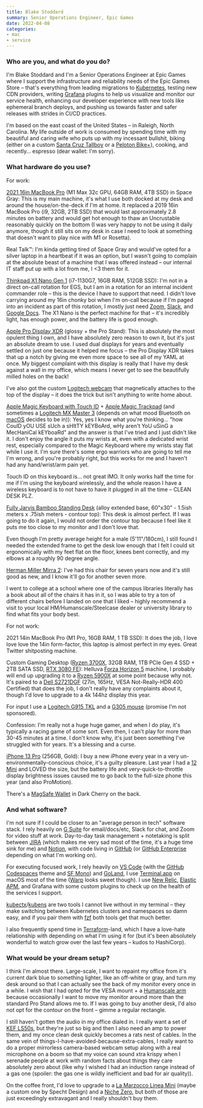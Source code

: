 ```yaml
---
title: Blake Stoddard
summary: Senior Operations Engineer, Epic Games
date: 2022-04-08
categories:
- mac
- service
---
```


### Who are you, and what do you do?

I'm Blake Stoddard and I'm a Senior Operations Engineer at Epic Games where I support the infrastructure and reliability needs of the Epic Games Store – that's everything from leading migrations to [Kubernetes][], testing new CDN providers, writing [Grafana][] plugins to help us visualize and monitor our service health, enhancing our developer experience with new tools like ephemeral branch deploys, and pushing us towards faster and safer releases with strides in CI/CD practices.

I'm based on the east coast of the United States – in Raleigh, North Carolina. My life outside of work is consumed by spending time with my beautiful and caring wife who puts up with my incessant bullshit, biking (either on a custom [Santa Cruz Tallboy][tallboy] or a [Peloton Bike+][bike-plus]), cooking, and recently… espresso (dear wallet: I'm sorry).

### What hardware do you use?

For work:

[2021 16in MacBook Pro][macbook-pro] (M1 Max 32c GPU, 64GB RAM, 4TB SSD) in Space Gray: This is my main machine, it's what I use both docked at my desk and around the house/on-the-deck if I'm at home. It replaced a 2019 16in MacBook Pro (i9, 32GB, 2TB SSD) that would last approximately 2.8 minutes on battery and would get hot enough to thaw an Uncrustable reasonably quickly on the bottom (I was very happy to not be using it daily anymore, though it still sits on my desk in case I need to look at something that doesn't want to play nice with M1 or Rosetta).

Real Talk™: I'm kinda getting tired of Space Gray and would've opted for a silver laptop in a heartbeat if it was an option, but I wasn't going to complain at the absolute beast of a machine that I was offered instead – our internal IT staff put up with a lot from me, I <3 them for it.

[Thinkpad X1 Nano Gen 1][thinkpad-x1-nano] (i7-1130G7, 16GB RAM, 512GB SSD): I'm not in a direct on-call rotation for EGS, but I am in a rotation for an internal incident commander role – this is the device I have to support that need. I didn't love carrying around my 16in chonky boi when I'm on-call because if I'm paged into an incident as part of this rotation, I mostly just need [Zoom][], [Slack][], and [Google Docs][google-docs]. The X1 Nano is the perfect machine for that – it's incredibly light, has enough power, and the battery life is good enough.

[Apple Pro Display XDR][pro-display-xdr] (glossy + the Pro Stand): This is absolutely the most opulent thing I own, and I have absolutely zero reason to own it, but it's just an absolute dream to use. I used dual displays for years and eventually settled on just one because it helped me focus – the Pro Display XDR takes that up a notch by giving me even more space to see all of my YAML at once. My biggest complaint with this display is really that I have my desk against a wall in my office, which means I never get to see the beautifully milled holes on the back!

I've also got the custom [Logitech webcam][4k-pro-magnetic-webcam] that magnetically attaches to the top of the display – it does the trick but isn't anything to write home about.

[Apple Magic Keyboard with Touch ID][magic-keyboard-with-numeric-keypad] + [Apple Magic Trackpad][magic-trackpad] (and sometimes a [Logitech MX Master 3][mx-master-3] (depends on what mood Bluetooth on [macOS][] decides to be in)): Yes, yes I know what you're thinking… "how CoulD yOU USE sUch a sHItTY kEYBoArd, wHy aren't YoU uSinG a MecHaniCal kEYboaRd" and the answer is that I've tried and I just didn't like it. I don't enjoy the angle it puts my wrists at, even with a dedicated wrist rest, especially compared to the Magic Keyboard where my wrists stay flat while I use it. I'm sure there's some ergo warriors who are going to tell me I'm wrong, and you're probably right, but this works for me and I haven't had any hand/wrist/arm pain yet.

Touch ID on this keyboard is… not great IMO. It only works half the time for me if I'm using the keyboard wirelessly, and the whole reason I have a wireless keyboard is to not have to have it plugged in all the time – CLEAN DESK PLZ.

[Fully Jarvis Bamboo Standing Desk][jarvis-bamboo] (alloy extended base, 60"x30" - 1.5ish meters x .75ish meters - contour top): This desk is almost perfect. If I was going to do it again, I would not order the contour top because I feel like it puts me too close to my monitor and I don't love that.

Even though I'm pretty average height for a male (5'11"/180cm), I still found I needed the extended frame to get the desk low enough that I felt I could sit ergonomically with my feet flat on the floor, knees bent correctly, and my elbows at a roughly 90 degree angle.

[Herman Miller Mirra 2][mirra-2]: I've had this chair for seven years now and it's still good as new, and I know it'll go for another seven more.

I went to college at a school where one of the campus libraries literally has a book about all of the chairs it has in it, so I was able to try a ton of different chairs before I landed on one that I liked – highly recommend a visit to your local HM/Humanscale/Steelcase dealer or university library to find what fits your body best.

For not work:

2021 14in MacBook Pro (M1 Pro, 16GB RAM, 1 TB SSD): It does the job, I love love love the 14in form-factor, this laptop is almost perfect in my eyes. Great Twitter shitposting machine.

Custom Gaming Desktop ([Ryzen 3700X][ryzen-7-3700x], 32GB RAM, 1TB PCIe Gen 4 SSD + 2TB SATA SSD, [RTX 3080 FE][geforce-rtx-3080-ti]): Helluva [Forza Horizon 5][forza-horizon-5] machine, I probably will end up upgrading it to a [Ryzen 5900X][ryzen-9-5900x] at some point because why not. It's paired to a [Dell S2721DGF][s2721dgf] (27in, 165Hz, VESA Not-Really-HDR 400 Certified) that does the job, I don't really have any complaints about it, though I'd love to upgrade to a 4k 144hz display this year.

For input I use a [Logitech G915 TKL][g915-tkl] and a [G305 mouse][g305] (promise I'm not sponsored).

Confession: I'm really not a huge huge gamer, and when I do play, it's typically a racing game of some sort. Even then, I can't play for more than 30-45 minutes at a time. I don't know why, it's just been something I've struggled with for years. It's a blessing and a curse.

[iPhone 13 Pro][iphone-13-pro] (256GB, Gold): I buy a new iPhone every year in a very un-environmentally-conscious choice, it's a guilty pleasure. Last year I had a [12 Mini][iphone-12-mini] and LOVED the size, but the battery life and very-quick-to-throttle display brightness issues caused me to go back to the full-size phone this year (and also ProMotion).

There's a [MagSafe Wallet][iphone-leather-wallet-with-magsafe] in Dark Cherry on the back.

### And what software?

I'm not sure if I could be closer to an "average person in tech" software stack. I rely heavily on [G Suite][g-suite] for email/docs/etc, Slack for chat, and Zoom for video stuff at work. Day-to-day task management + notetaking is split between [JIRA][] (which makes me very sad most of the time, it's a huge time sink for me) and [Notion][], with code living in [GitHub][] (or [GitHub Enterprise][github-enterprise] depending on what I'm working on).

For executing focused work, I rely heavily on [VS Code][visual-studio-code] (with the [GitHub Codespaces][github-codespaces] theme and [SF Mono][sf-mono]) and [GoLand][], I use [Terminal.app][terminal] on macOS most of the time ([Warp][] looks sweet though). I use [New Relic][new-relic], [Elastic APM][elastic-apm], and Grafana with some custom plugins to check up on the health of the services I support.

[kubectx][]/[kubens][] are two tools I cannot live without in my terminal – they make switching between Kubernetes clusters and namespaces so damn easy, and if you pair them with [fzf][] both tools get that much better.

I also frequently spend time in [Terraform][]-land, which I have a love-hate relationship with depending on what I'm using it for (but it's been absolutely wonderful to watch grow over the last few years – kudos to HashiCorp).

### What would be your dream setup?

I think I'm almost there. Large-scale, I want to repaint my office from it's current dark blue to something lighter, like an off-white or gray, and turn my desk around so that I can actually see the back of my monitor every once in a while. I wish that I had opted for the VESA mount + a [Humanscale arm][m8.1] because occasionally I want to move my monitor around more than the standard Pro Stand allows me to. If I was going to buy another desk, I'd also not opt for the contour on the front – gimme a regular rectangle.

I still haven't gotten the audio in my office dialed in. I really want a set of [KEF LS50s][ls50], but they're just so big and then I also need an amp to power them, and my once clean desk quickly becomes a rats nest of cables. In the same vein of things-I-have-avoided-because-extra-cables, I really want to do a proper mirrorless camera-based webcam setup along with a real microphone on a boom so that my voice can sound xtra krispy when I serenade people at work with random facts about things they care absolutely zero about (like why I wished I had an induction range instead of a gas one (spoiler: the gas one is wildly inefficient and bad for air quality)).

On the coffee front, I'd love to upgrade to a [La Marzocco Linea Mini][linea-mini] (maybe a custom one by Specht Design) and a [Niche Zero][niche-zero], but both of those are just exceedingly extravagant and I really shouldn't buy them.

[4k-pro-magnetic-webcam]: https://www.logitech.com/en-us/products/webcams/4k-pro-magnetic-webcam.960-001292.html "A webcam designed to attach to the Pro Display XDR."
[bike-plus]: https://www.onepeloton.com/bike-plus "An exercise bike."
[elastic-apm]: https://www.elastic.co/observability/application-performance-monitoring "An application monitoring service."
[forza-horizon-5]: https://en.wikipedia.org/wiki/Forza_Horizon_5 "A racing game."
[fzf]: https://github.com/junegunn/fzf "A fuzzy finder for the command line."
[g-suite]: https://workspace.google.com/ "A hosted solution for email, calendaring and more."
[g305]: https://www.logitechg.com/en-us/products/gaming-mice/g305-lightspeed-wireless-gaming-mouse.910-005280.html "A wireless gaming mouse."
[g915-tkl]: https://www.logitechg.com/en-us/products/gaming-keyboards/g915-tkl-wireless.html "A gaming keyboard."
[geforce-rtx-3080-ti]: https://www.nvidia.com/en-us/geforce/graphics-cards/30-series/rtx-3080-3080ti/ "A graphics card."
[github-codespaces]: https://github.com/features/codespaces "A version of VS Code running on GitHub's servers."
[github-enterprise]: https://github.com/enterprise "A hosted GitHub for companies."
[github]: https://github.com/ "A Git code repository service."
[goland]: https://www.jetbrains.com/go/ "A Go IDE."
[google-docs]: https://en.wikipedia.org/wiki/Google_Docs "A web-based office suite."
[grafana]: https://en.wikipedia.org/wiki/Grafana "Analytics software."
[iphone-12-mini]: https://en.wikipedia.org/wiki/IPhone_12 "A 5.42 inch smartphone."
[iphone-13-pro]: https://en.wikipedia.org/wiki/IPhone_13_Pro "A 6.1 inch iOS smartphone."
[iphone-leather-wallet-with-magsafe]: http://web.archive.org/web/20230706214015/https://www.apple.com/shop/product/MM0T3ZM/A/iphone-leather-wallet-with-magsafe-dark-cherry "An iPhone wallet."
[jarvis-bamboo]: http://web.archive.org/web/20230420184717/https://www.fully.com/standing-desks/jarvis/jarvis-adjustable-height-desk-bamboo.html "A standing desk."
[jira]: https://www.atlassian.com/software/jira "Issue/project tracking software."
[kubectx]: https://github.com/ahmetb/kubectx "A tool for switching between Kubernetes clusters."
[kubens]: https://github.com/ahmetb/kubectx "A tool for switching between Kubernetes namespaces."
[kubernetes]: https://kubernetes.io/ "Software for deploying containers."
[linea-mini]: https://home.lamarzoccousa.com/linea-mini-configurator/ "An espresso machine."
[ls50]: http://web.archive.org/web/20220815223818/https://us.kef.com/speakers/flagship-hi-fi-speakers/ls50.html "Studio speakers."
[m8.1]: http://web.archive.org/web/20210918154645/https://www.humanscale.com/products/monitor-arms/m-81 "A monitor arm."
[macbook-pro]: https://www.apple.com/macbook-pro/ "A laptop."
[macos]: https://en.wikipedia.org/wiki/MacOS "An operating system for Mac hardware."
[magic-keyboard-with-numeric-keypad]: https://www.apple.com/shop/product/MQ052LL/A/magic-keyboard-with-numeric-keypad-us-english?fnode=2e047409820cac3f651bc33ce34b6f6db3589bcfefdf82902cb87d90c01768ba43c0ae053774822c8988a1d9cea603ff6b0cbffef37ab86bef411ca3d7c29cd4bafd433aa577c7a259a35954a461687abb3362336ea2bddcd174e29ab339b827 "A wireless keyboard with a numeric keypad."
[magic-trackpad]: https://en.wikipedia.org/wiki/Magic_Trackpad "A trackpad for desktop machines."
[mirra-2]: https://www.hermanmiller.com/products/seating/office-chairs/mirra-2-chairs/ "An office chair."
[mx-master-3]: http://web.archive.org/web/20200818170656/https://www.logitech.com/en-us/product/mx-master-3.910-005620.html "A wireless mouse."
[new-relic]: https://newrelic.com/ "An analytics service."
[niche-zero]: https://www.nichecoffee.co.uk/ "A coffee grinder."
[notion]: https://www.notion.so/ "A collaborative wiki service."
[pro-display-xdr]: https://www.apple.com/pro-display-xdr/ "A 32 inch professional monitor."
[ryzen-7-3700x]: http://web.archive.org/web/20211028041305/https://www.amd.com/en/products/cpu/amd-ryzen-7-3700x "A CPU."
[ryzen-9-5900x]: http://web.archive.org/web/20220713193141/https://www.amd.com/en/products/cpu/amd-ryzen-9-5900x "A CPU."
[s2721dgf]: https://www.dell.com/en-us/shop/accessories?showMessage=1 "A 27 inch monitor."
[sf-mono]: https://developer.apple.com/fonts/ "A monospaced font."
[slack]: https://slack.com/intl/ja-jp/ "A collaboration service."
[tallboy]: https://www.santacruzbicycles.com/en-US/bikes/tallboy "A bicycle."
[terminal]: https://en.wikipedia.org/wiki/Terminal_(OS_X) "A console application included with Mac OS X."
[terraform]: https://www.terraform.io/ "A tool for managing computer infrastructure."
[thinkpad-x1-nano]: http://web.archive.org/web/20230519132303/https://www.lenovo.com/us/en/p/laptops/thinkpad/thinkpadx1/thinkpad-x1-nano/22tp2x1x1n1 "A 13 inch PC laptop."
[visual-studio-code]: https://code.visualstudio.com/ "A development IDE."
[warp]: https://www.warp.dev/ "A terminal application."
[zoom]: http://web.archive.org/web/20200914231305/http://www.logicalshift.demon.co.uk/mac/zoom.html "A Mac app to play interactive fiction."
